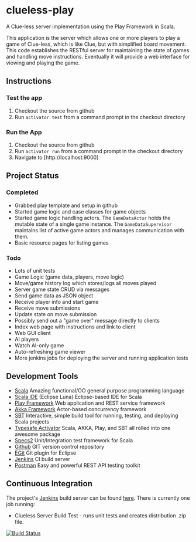 clueless-play
=============

A Clue-less server implementation using the Play Framework in Scala.

This application is the server which allows one or more players to play a 
game of Clue-less, which is like Clue,
but with simplified board movement. This code establishes the RESTful server for
maintaining the state of games and handling move instructions. Eventually it will
provide a web interface for viewing and playing the game.

Instructions
------------

### Test the app

1. Checkout the source from github
2. Run `activator test` from a command prompt in the checkout directory


### Run the App

1. Checkout the source from github
2. Run `activator run` from a command prompt in the checkout directory
3. Navigate to [http://localhost:9000]

Project Status
--------------

### Completed

* Grabbed play template and setup in github
* Started game logic and case classes for game objects
* Started game logic handling actors. The `GameDataActor` holds the 
  mutable state of a single game instance. The `GameDataSupervisor` 
  maintains list of active game actors and manages communication with them.
* Basic resource pages for listing games

### Todo

* Lots of unit tests
* Game Logic (game data, players, move logic)
* Move/game history log which stores/logs all moves played
* Server game state CRUD via messages
* Send game data as JSON object
* Receive player info and start game
* Receive move submissions
* Update state on move submission
* Possibly send out a "game over" message directly to clients
* Index web page with instructions and link to client
* Web GUI client
* AI players
* Watch AI-only game
* Auto-refreshing game viewer
* More jenkins jobs for deploying the server and running application tests

Development Tools
-----------------

* [Scala](http://www.scala-lang.org/) Amazing functional/OO general purpose programming language
* [Scala IDE](http://scala-ide.org/) (Eclipse Luna) Eclipse-based IDE for Scala
* [Play Framework](https://www.playframework.com) Web application and REST service framework
* [Akka Framework](http://akka.io/) Actor-based concurrency framework
* [SBT](http://www.scala-sbt.org/) Interactive, simple build tool for running, testing, and deploying Scala projects
* [Typesafe Activator](http://typesafe.com/) Scala, AKKA, Play, and SBT all rolled into one awesome package
* [Specs2](https://etorreborre.github.io/specs2) Unit/Integration test framework for Scala
* [Github](https://github.com/Mixolyde/clueless-play) GIT version control repository
* [EGit](https://eclipse.github.io/) Git plugin for Eclipse
* [Jenkins](http://jenkins-ci.org) CI build server
* [Postman](http://www.getpostman.com/) Easy and powerful REST API testing toolkit

Continuous Integration
----------------------

The project's [Jenkins](http://jenkins-ci.org) build server can be found 
[here](http://ec2-54-172-180-224.compute-1.amazonaws.com:8080/jenkins). 
There is currently one job running:

* Clueless Server Build Test - runs unit tests and creates distribution .zip file.

[![Build Status](http://ec2-54-172-180-224.compute-1.amazonaws.com:8080/jenkins/job/Clueless_Server_Play_Test/badge/icon)](http://ec2-54-172-180-224.compute-1.amazonaws.com:8080/jenkins/job/Clueless_Server_Play_Test/)
